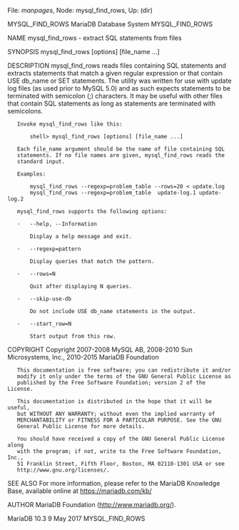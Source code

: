 File: *manpages*,  Node: mysql_find_rows,  Up: (dir)

MYSQL_FIND_ROWS             MariaDB Database System            MYSQL_FIND_ROWS



NAME
       mysql_find_rows - extract SQL statements from files

SYNOPSIS
       mysql_find_rows [options] [file_name ...]

DESCRIPTION
       mysql_find_rows reads files containing SQL statements and extracts
       statements that match a given regular expression or that contain USE
       db_name or SET statements. The utility was written for use with update
       log files (as used prior to MySQL 5.0) and as such expects statements
       to be terminated with semicolon (;) characters. It may be useful with
       other files that contain SQL statements as long as statements are
       terminated with semicolons.

       Invoke mysql_find_rows like this:

           shell> mysql_find_rows [options] [file_name ...]

       Each file_name argument should be the name of file containing SQL
       statements. If no file names are given, mysql_find_rows reads the
       standard input.

       Examples:

           mysql_find_rows --regexp=problem_table --rows=20 < update.log
           mysql_find_rows --regexp=problem_table  update-log.1 update-log.2

       mysql_find_rows supports the following options:

       ·   --help, --Information

           Display a help message and exit.

       ·   --regexp=pattern

           Display queries that match the pattern.

       ·   --rows=N

           Quit after displaying N queries.

       ·   --skip-use-db

           Do not include USE db_name statements in the output.

       ·   --start_row=N

           Start output from this row.

COPYRIGHT
       Copyright 2007-2008 MySQL AB, 2008-2010 Sun Microsystems, Inc.,
       2010-2015 MariaDB Foundation

       This documentation is free software; you can redistribute it and/or
       modify it only under the terms of the GNU General Public License as
       published by the Free Software Foundation; version 2 of the License.

       This documentation is distributed in the hope that it will be useful,
       but WITHOUT ANY WARRANTY; without even the implied warranty of
       MERCHANTABILITY or FITNESS FOR A PARTICULAR PURPOSE. See the GNU
       General Public License for more details.

       You should have received a copy of the GNU General Public License along
       with the program; if not, write to the Free Software Foundation, Inc.,
       51 Franklin Street, Fifth Floor, Boston, MA 02110-1301 USA or see
       http://www.gnu.org/licenses/.


SEE ALSO
       For more information, please refer to the MariaDB Knowledge Base,
       available online at https://mariadb.com/kb/

AUTHOR
       MariaDB Foundation (http://www.mariadb.org/).



MariaDB 10.3                      9 May 2017                   MYSQL_FIND_ROWS
